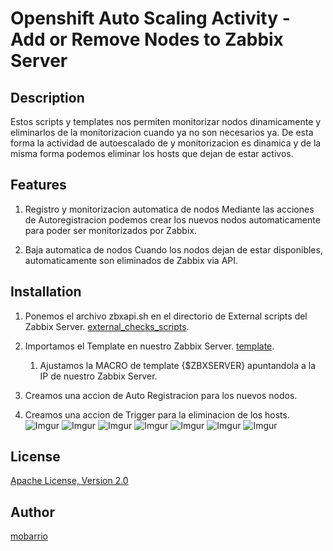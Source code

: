 Openshift Auto Scaling Activity - Add or Remove Nodes to Zabbix Server
=============

## Description
Estos scripts y templates nos permiten monitorizar nodos dinamicamente y eliminarlos de la monitorizacion cuando ya no son necesarios ya. De esta forma la actividad de autoescalado de y monitorizacion es dinamica y de la misma forma podemos eliminar los hosts que dejan de estar activos.

## Features
1. Registro y monitorizacion automatica de nodos 
Mediante las acciones de Autoregistracion podemos crear los nuevos nodos automaticamente para poder ser monitorizados por Zabbix.

2. Baja automatica de nodos
Cuando los nodos dejan de estar disponibles, automaticamente son eliminados de Zabbix via API.

## Installation
1. Ponemos el archivo zbxapi.sh en el directorio de External scripts del Zabbix Server. [external_checks_scripts](https://github.com/tsubauaaa/zabbix_aws_integration/tree/master/external_checks_scripts).

2. Importamos el Template en nuestro Zabbix Server. [template](https://github.com/tsubauaaa/zabbix_aws_integration/blob/master/templates/Template_AWS_Integration.xml).
   1. Ajustamos la MACRO de template {$ZBXSERVER} apuntandola a la IP de nuestro Zabbix Server.

3. Creamos una accion de Auto Registracion para los nuevos nodos.
4. Creamos una accion de Trigger para la eliminacion de los hosts.
![Imgur](https://i.imgur.com/dy07x38l.png)
![Imgur](https://i.imgur.com/ax6VA3Gl.png)
![Imgur](https://i.imgur.com/xxKGmL6l.png)
![Imgur](https://i.imgur.com/fQNjf94l.png)
![Imgur](https://i.imgur.com/lXFePHtl.png)
![Imgur](https://i.imgur.com/u7AOQJZl.png)
![Imgur](https://i.imgur.com/rQrtB1Gl.png)

## License
[Apache License, Version 2.0](http://www.apache.org/licenses/LICENSE-2.0)

## Author
[mobarrio](https://github.com/mobarrio)
